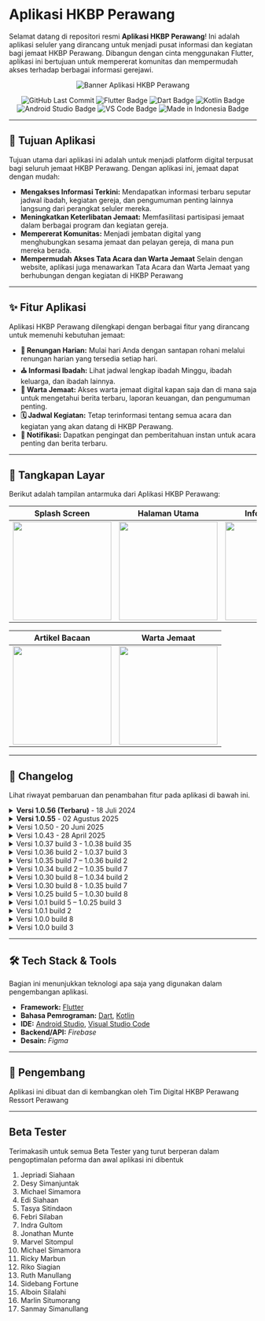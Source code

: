 # **Aplikasi HKBP Perawang**

Selamat datang di repositori resmi **Aplikasi HKBP Perawang**! Ini adalah aplikasi seluler yang dirancang untuk menjadi pusat informasi dan kegiatan bagi jemaat HKBP Perawang. Dibangun dengan cinta menggunakan Flutter, aplikasi ini bertujuan untuk mempererat komunitas dan mempermudah akses terhadap berbagai informasi gerejawi.

<p align="center">
  <img src="https://play-lh.googleusercontent.com/fd2MqxwGVxqJO_QXgXCwg-o8R-e2l9jmkDLHNS_TEYrpFbG2q1W1AfjLdDPaoo0Un2w=w480-h960-rw" alt="Banner Aplikasi HKBP Perawang">
</p>

<p align="center">
  <img src="https://img.shields.io/github/last-commit/hkbpperawang/aplikasi?style=for-the-badge&logo=github" alt="GitHub Last Commit">
  <img src="https://img.shields.io/badge/Flutter-02569B?style=for-the-badge&logo=flutter&logoColor=white" alt="Flutter Badge"/>
  <img src="https://img.shields.io/badge/Dart-0175C2?style=for-the-badge&logo=dart&logoColor=white" alt="Dart Badge"/>
  <img src="https://img.shields.io/badge/Kotlin-7F52FF?style=for-the-badge&logo=kotlin&logoColor=white" alt="Kotlin Badge"/>
  <img src="https://img.shields.io/badge/Android%20Studio-3DDC84?style=for-the-badge&logo=android-studio&logoColor=white" alt="Android Studio Badge"/>
  <img src="https://img.shields.io/badge/VS%20Code-007ACC?style=for-the-badge&logo=visual-studio-code&logoColor=white" alt="VS Code Badge"/>
  <img src="https://img.shields.io/badge/Made%20in-Indonesia-red?style=for-the-badge&logo=none&labelColor=white" alt="Made in Indonesia Badge"/>
</p>

---

## 🎯 **Tujuan Aplikasi**

Tujuan utama dari aplikasi ini adalah untuk menjadi platform digital terpusat bagi seluruh jemaat HKBP Perawang. Dengan aplikasi ini, jemaat dapat dengan mudah:

* **Mengakses Informasi Terkini:** Mendapatkan informasi terbaru seputar jadwal ibadah, kegiatan gereja, dan pengumuman penting lainnya langsung dari perangkat seluler mereka.
* **Meningkatkan Keterlibatan Jemaat:** Memfasilitasi partisipasi jemaat dalam berbagai program dan kegiatan gereja.
* **Mempererat Komunitas:** Menjadi jembatan digital yang menghubungkan sesama jemaat dan pelayan gereja, di mana pun mereka berada.
* **Mempermudah Akses Tata Acara dan Warta Jemaat** Selain dengan website, aplikasi juga menawarkan Tata Acara dan Warta Jemaat yang berhubungan dengan kegiatan di HKBP Perawang

---

## ✨ **Fitur Aplikasi**

Aplikasi HKBP Perawang dilengkapi dengan berbagai fitur yang dirancang untuk memenuhi kebutuhan jemaat:

* **📖 Renungan Harian:** Mulai hari Anda dengan santapan rohani melalui renungan harian yang tersedia setiap hari.
* **⛪ Informasi Ibadah:** Lihat jadwal lengkap ibadah Minggu, ibadah keluarga, dan ibadah lainnya.
* **📰 Warta Jemaat:** Akses warta jemaat digital kapan saja dan di mana saja untuk mengetahui berita terbaru, laporan keuangan, dan pengumuman penting.
* **🗓️ Jadwal Kegiatan:** Tetap terinformasi tentang semua acara dan kegiatan yang akan datang di HKBP Perawang.
* **🔔 Notifikasi:** Dapatkan pengingat dan pemberitahuan instan untuk acara penting dan berita terbaru.

---

## 📸 **Tangkapan Layar**

Berikut adalah tampilan antarmuka dari Aplikasi HKBP Perawang:

| Splash Screen | Halaman Utama | Informasi Huria | Jadwal Ibadah | Tata Acara |
| :---: | :---: | :---: | :---: | :---: |
| <img src="https://play-lh.googleusercontent.com/u_pd2XAaSYwQ-yAXIuGLGYd4g1pZ8YFk38yb_grt7B--l3Z7h-IkG1mkvy0TR05simCN1o8ZJ9K4hqnIAIs1wQ=w5120-h2880-rw" width="200"/> | <img src="https://play-lh.googleusercontent.com/5l50O_CS1m2HHLnGjLNOgYVNml5KO_KROZcZQNKe943tkkwMX4ew6jKTBE4twBJ_PT4WlIDE0h62dcrzFqF9IRE=w5120-h2880-rw" width="200"/> | <img src="https://play-lh.googleusercontent.com/YAT_6MTy_dDzeK8JDPkKb3CHghiE0fpU7Kba7_JkM0Vyl1PuEvbtsHSqakaR_WWwwFa-rADAdLte0MRj6rkMdw=w5120-h2880-rw" width="200"/> | <img src="https://play-lh.googleusercontent.com/4rU60RbA5BjxinlGafdaT8rOIDEVqoJjVSoZU9j5kjWKGkEUbCUAL1LSksYw90m-lP_qYVWDm5s4csit-mqcFw=w5120-h2880-rw" width="200"/> | <img src="https://play-lh.googleusercontent.com/S-DrW8YsodzhRb40jSVneEgN6_OiFxLBslvPuLXc6fdG4NHBFU8qHOYFawpR37P6qKk30F7VIShzRe1cc-oG=w5120-h2880-rw" width="200"/> |

| Artikel Bacaan | Warta Jemaat |
| :---: | :---: |
| <img src="https://play-lh.googleusercontent.com/YJLIaC6NajRhmBRBXUu-YhP-rjwRzfBOeJyZTJ9-WxzWbg4ffgFJvu-V3FfWQMpk-_KR4ZDKj7KXfV4vtn94kA=w5120-h2880-rw" width="200"/> | <img src="https://play-lh.googleusercontent.com/cLcOVy4Wb3cG_0UIle56NN7RG1G5_jlonlJjNmZOuJKZCamy3NumCoyRuzuxYAg5jDsvijYJ62Xhg9BQNCI-gPI=w5120-h2880-rw" width="200"/> |

---

## 📜 **Changelog**

Lihat riwayat pembaruan dan penambahan fitur pada aplikasi di bawah ini.

<details>
<summary><strong>Versi 1.0.56 (Terbaru)</strong> - 18 Juli 2024</summary>
<br>

-   Perbaikan bug dan peningkatan performa
-   Penambahan metode scrap PDF dari web dan GDrive
-   Perubahan UI Blog
-   Penambahan Fitur Postingan Unggulan
-   Optimasi pembuka PDF
-   Optimasi metode unduh PDF
-   Perbaikan Cache Info Partangiangan
-   Perbaikan beberapa bug

</details>

<details>
<summary><strong>Versi 1.0.55</strong> - 02 Agustus 2025</summary>
<br>

-   Perbaikan bug dan peningkatan performa
-   Penambahan kemampuan memuat gambar pada notifikasi
-   Pengoptimalan metode cache
-   Penambahan Jadwal Partangiangan Weyk
-   Penghapusan sisi samping Penampil PDF
-   Pengoptimalan Pembacaan PDF
-   Meringankan halaman utama aplikasi
-   Penambahan keamanan AppCheck
-   Perbaikan Bug
-   Perbaikan tombol aksi notifikasi
-   Pembaharuan bahasa pendukung

</details>

<details>
<summary>Versi 1.0.50 - 20 Juni 2025</summary>
<br>

-   Perbaikan bug dan peningkatan performa
-   Perbaikan edge-to-edge
-   Integrasi Play Integrity
-   dan banyak lagi

</details>

<details>
<summary>Versi 1.0.43 - 28 April 2025</summary>
<br>

-   Fetch Warta Acara dengan Metode Baru mengikuti struktur web
-   Penambahan Sistem notifikasi dengan fitur Tombol
-   Perbaikan direct sistem notifikasi
-   Perbagian Bug
-   Penyimpanan Dokumen tersendiri
-   Pengoptimalan Pembuka Pdf

</details>

<details>
<summary>Versi 1.0.37 build 3 - 1.0.38 build 35</summary>
<br>

- Perbaikan Fug
- Perbaikan cache lokal
- Perbaikan snkronasi Jadwal
- Penambahan metode refresh di halaman warta
- Fitur Pengurutan kategori team
- Perbaikan logika halaman info huria
- Fitur Perbaikan sinkronasi Jadwal dan Team dengan firebase

</details>
<details>
<summary>Versi 1.0.36 build 2 - 1.0.37 build 3</summary>
<br>

- Perbaikan Bug
- Memperbaiki fitur cache
- Menutup akses pendaftaran user
- Sinkronasi data team dengan firebase

</details>
<details>
<summary>Versi 1.0.35 build 7 – 1.0.36 build 2</summary>
<br>

- Perbaikan bug
- Migrasi penyimpanan dari hive ke hive_ce
- Perbaikan Halaman Dokumen
- Integrasi Dokumen di Halaman Dokumen Dengan ImageKit
- Menetapkan sidebar hanya untuk warta-acara
- Memperbaiki gambar terbalik pada sidebar

</details>
<details>
<summary>Versi 1.0.34 build 2 – 1.0.35 build 7</summary>
<br>

- Perbaikan bug
- Integrasi ImageKit sebagai media utama penyimpanan file
- Perbaikan fitur Analystik
- Perbaikan integrasi firebase

</details>
<details>
<summary>Versi 1.0.30 build 8 – 1.0.34 build 2</summary>
<br>

- Meningkatkan stabilitas
- Mengubah metode fetch dokumen dan warta hanya oleh admin
- Pembaharuan otomatis dokumen
- Perbaikan bug
- Penambahan fitur agara dapat di akses dalam mode offline
- Sinkronasi otomatis jika koneksi terdeteksi
- Menambah perijinan perangkat agar dapat mengunduh warta atau dokumen.
- Perbaikan halaman blog untuk mengambil dari web.
- Merapikan detail isi post pada blog.
- Menambahkan Imagekit sebagai penyimpanan online.
- Penambahan database warta untuk menangkap dari web
- Memperbaiki metode dokumen
- Filter postingan yang di tangkap dari web pada data dokumen.

</details>
<details>
<summary>Versi 1.0.30 build 8 - 1.0.35 build 7</summary>
<br>

- Perbaikan Bug
- Integrasi ImageKit sebagai Media Library
- Perbaikan fitur Analistik

</details>
<details>
<summary>Versi 1.0.25 build 5 – 1.0.30 build 8</summary>
<br>

- Penambahan fitur popup pada foto info huria, fungsionaris, dan tim digital
- Penambahan menu Dokumen pada Sidebar
- Menghapus metode Signup
- Menambah fitur penambahan user hanya oleh Admin
- Perbaikan splash screen terpotong pada Android 14
- Perbaikan bug

</details>
<details>
<summary>Versi 1.0.1 build 5 – 1.0.25 build 3</summary>
<br>

- Perbaikan bug
- Pengelompokan halaman warta-acara berdasarkan kegiatan acara
- Metode fetch warta agar dapat mendeteksi postingan terbaru di website.

</details>
<details>
<summary>Versi 1.0.1 build 2​ </summary>
<br>

- Penambahan fitur analistik.
- Perbaikan beberapa bug.
- Optimisasi halaman warta acara setiap kali dibuka
- penambahan tabel “hari” dalam jadwal kegiatan.
- peningkatan keamanan.
- penambahan sosial media facebook, youtube, dan instagram di halaman kontak

</details>
<details>
<summary>Versi 1.0.0 build 8​</summary>
<br>

- Perbaikan beberapa bug.
- penambahan pop up jika versi baru tersedia.
- melenngkapi data sintua dan halaman fungsionaris
- perbaikan info team agar dapat memunculkan pop up foto.

</details>
<details>
<summary>Versi 1.0.0 build 3</summary>
<br>

- Penambahan Halaman: Info Huria, Warta Jemaat, Jadwal Kegiatan, Blog, Info Aplikasi, Kebijakan Privasi, Fungsionaris, Tim Digital.
- Pemuatan Warta Jemaat menggunakan web_view ke situs https://www.hkbpperawang.org.
- Penanganan Notifikasi agar dapat dikirim dan diterima secara real time.
- Penambahan fungsi jadwal kegiatan agar dapat di ubah tanpa pembaharuan
- Penambahan fungsi jadwal ibadah
- penambahan fitur user
- penambahan fitur statistik huria untuk memunculkan di halaman info huria.

</details>

---

## 🛠️ **Tech Stack & Tools**

Bagian ini menunjukkan teknologi apa saja yang digunakan dalam pengembangan aplikasi.

-   **Framework:** [Flutter](https://flutter.dev/)
-   **Bahasa Pemrograman:** [Dart](https://dart.dev/), [Kotlin](https://kotlinlang.org/)
-   **IDE:** [Android Studio](https://developer.android.com/studio), [Visual Studio Code](https://code.visualstudio.com/)
-   **Backend/API:** *Firebase*
-   **Desain:** *Figma*

---

## 🚀 **Pengembang**

Aplikasi ini dibuat dan di kembangkan oleh Tim Digital HKBP Perawang Ressort Perawang

---

## Beta Tester

Terimakasih untuk semua Beta Tester yang turut berperan dalam pengoptimalan peforma dan awal aplikasi ini dibentuk

1. Jepriadi Siahaan
2. Desy Simanjuntak
3. Michael Simamora
4. Edi Siahaan
5. Tasya Sitindaon
6. Febri Silaban
7. Indra Gultom
8. Jonathan Munte
9. Marvel Sitompul
10. Michael Simamora
11. Ricky Marbun
12. Riko Siagian
13. Ruth Manullang
14. Sidebang Fortune
15. Alboin Silalahi
16. Marlin Situmorang
17. Sanmay Simanullang
